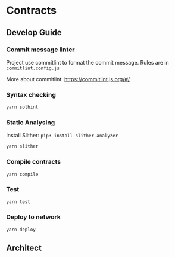 # Contracts

## Develop Guide

### Commit message linter

Project use commitlint to format the commit message. Rules are in `commitlint.config.js`

More about commitlint: <https://commitlint.js.org/#/>

### Syntax checking

```sh
yarn solhint
```

### Static Analysing

Install Slither: `pip3 install slither-analyzer`

```sh
yarn slither
```

### Compile contracts

```sh
yarn compile
```

### Test

```sh
yarn test
```

### Deploy to network

```sh
yarn deploy
```

## Architect
